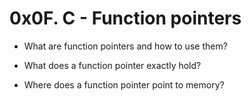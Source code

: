 # 0x0F. C - Function pointers

- What are function pointers and how to use them?

- What does a function pointer exactly hold?

- Where does a function pointer point to memory?

